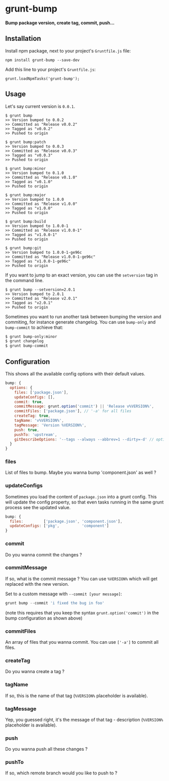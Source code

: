 # grunt-bump

**Bump package version, create tag, commit, push...**

## Installation

Install npm package, next to your project's `Gruntfile.js` file:

    npm install grunt-bump --save-dev

Add this line to your project's `Gruntfile.js`:

    grunt.loadNpmTasks('grunt-bump');


## Usage

Let's say current version is `0.0.1`.

````
$ grunt bump
>> Version bumped to 0.0.2
>> Committed as "Release v0.0.2"
>> Tagged as "v0.0.2"
>> Pushed to origin

$ grunt bump:patch
>> Version bumped to 0.0.3
>> Committed as "Release v0.0.3"
>> Tagged as "v0.0.3"
>> Pushed to origin

$ grunt bump:minor
>> Version bumped to 0.1.0
>> Committed as "Release v0.1.0"
>> Tagged as "v0.1.0"
>> Pushed to origin

$ grunt bump:major
>> Version bumped to 1.0.0
>> Committed as "Release v1.0.0"
>> Tagged as "v1.0.0"
>> Pushed to origin

$ grunt bump:build
>> Version bumped to 1.0.0-1
>> Committed as "Release v1.0.0-1"
>> Tagged as "v1.0.0-1"
>> Pushed to origin

$ grunt bump:git
>> Version bumped to 1.0.0-1-ge96c
>> Committed as "Release v1.0.0-1-ge96c"
>> Tagged as "v1.0.0-1-ge96c"
>> Pushed to origin
````

If you want to jump to an exact version, you can use the ```setversion``` tag in the command line.

```
$ grunt bump --setversion=2.0.1
>> Version bumped to 2.0.1
>> Committed as "Release v2.0.1"
>> Tagged as "v2.0.1"
>> Pushed to origin
```

Sometimes you want to run another task between bumping the version and commiting, for instance generate changelog. You can use `bump-only` and `bump-commit` to achieve that:

```bash
$ grunt bump-only:minor
$ grunt changelog
$ grunt bump-commit
```

## Configuration

This shows all the available config options with their default values.

```js
bump: {
  options: {
    files: ['package.json'],
    updateConfigs: [],
    commit: true,
    commitMessage: grunt.option('commit') || 'Release v%VERSION%',
    commitFiles: ['package.json'], // '-a' for all files
    createTag: true,
    tagName: 'v%VERSION%',
    tagMessage: 'Version %VERSION%',
    push: true,
    pushTo: 'upstream',
    gitDescribeOptions: '--tags --always --abbrev=1 --dirty=-d' // options to use with '$ git describe'
  }
}
```

### files
List of files to bump. Maybe you wanna bump 'component.json' as well ?

### updateConfigs
Sometimes you load the content of `package.json` into a grunt config. This will update the config property, so that even tasks running in the same grunt process see the updated value.

```js
bump: {
  files:         ['package.json', 'component.json'],
  updateConfigs: ['pkg',          'component']
}
```

### commit
Do you wanna commit the changes ?

### commitMessage
If so, what is the commit message ? You can use `%VERSION%` which will get replaced with the new version.

Set to a custom message with ```--commit [your message]```:
```js
grunt bump --commit 'i fixed the bug in foo'
```

(note this requires that you keep the syntax ```grunt.option('commit')``` in the bump configuration as shown above)

### commitFiles
An array of files that you wanna commit. You can use `['-a']` to commit all files.

### createTag
Do you wanna create a tag ?

### tagName
If so, this is the name of that tag (`%VERSION%` placeholder is available).

### tagMessage
Yep, you guessed right, it's the message of that tag - description (`%VERSION%` placeholder is available).

### push
Do you wanna push all these changes ?

### pushTo
If so, which remote branch would you like to push to ?
